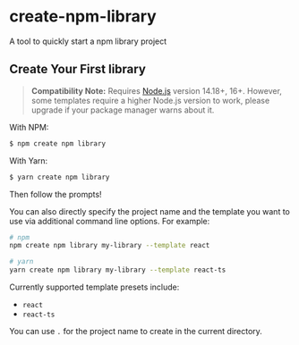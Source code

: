 # create-npm-library

A tool to quickly start a npm library project

## Create Your First library

> **Compatibility Note:**
> Requires [Node.js](https://nodejs.org/en/) version 14.18+, 16+. However, some templates require a higher Node.js version to work, please upgrade if your package manager warns about it.

With NPM:

```bash
$ npm create npm library
```

With Yarn:

```bash
$ yarn create npm library
```

Then follow the prompts!

You can also directly specify the project name and the template you want to use via additional command line options. For example:

```bash
# npm
npm create npm library my-library --template react

# yarn
yarn create npm library my-library --template react-ts


```

Currently supported template presets include:

- `react`
- `react-ts`

You can use `.` for the project name to create in the current directory.
